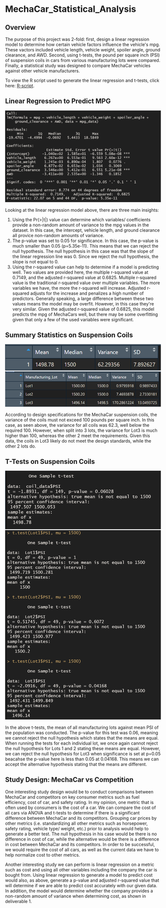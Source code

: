 # MechaCar_Statistical_Analysis

## Overview

The purpose of this project was 2-fold: first, design a linear regression model to determine how certain vehicle factors influence the vehicle's mpg. These vactors included vehicle length, vehicle weight, spoiler angle, ground clearance, and AWD. Second, using t-tests, the pound per square inch (PSI) of suspension coils in cars from various manufacturing lots were compared. Finally, a statistical study was designed to compare MechaCar vehicles against other vehicle manufacturers.

To view the R script used to generate the linear regression and t-tests, click here: [R-script](https://github.com/fadlnabbouh/MechaCar_Statistical_Analysis/blob/main/MechaCarChallenge.R). 

## Linear Regression to Predict MPG
![image](https://github.com/fadlnabbouh/MechaCar_Statistical_Analysis/blob/main/Resources/Image1.png)

Looking at the linear regression model above, there are three main insights: 
1. Using the Pr(>|t|) value can determine which variables/ coefficients provide a non-random amount of variance to the mpg values in the dataset. In this case, the intercept, vehicle length, and ground clearance all provice non-random amounts of variance.
2. The p-value was set to 0.05 for significance. In this case, the p-value is much smaller than 0.05 (p=5.35e-11). This means that we can reject the null hypothesis. The null hypothesis in this case was that the slope of the linear regression line was 0. Since we reject the null hypothesis, the slope is not equal to 0. 
3. Using the r-squared value can help to determine if a model is predicting well. Two values are provided here, the multiple r-squared value at 0.7149, and the adjusted r-squared value at 0.6825. Multiple r-squared value is the traditional r-squared value over multiple variables. The more variables we have, the more the r-squared will increase. Adjusted r-squared adjusts for the increase and penalizes a high number of predictors. Generally speaking, a large difference between these two values means the model may be overfit. However, in this case they're very similar. Given the adjusted r-squared value of 0.6825, this model predicts the mpg of MechaCars well, but there may be some overfitting given that only a few of the used variables were significant. 

## Summary Statistics on Suspension Coils
![image](https://github.com/fadlnabbouh/MechaCar_Statistical_Analysis/blob/main/Resources/Image2.png)
![image](https://github.com/fadlnabbouh/MechaCar_Statistical_Analysis/blob/main/Resources/Image3.png)

According to design specifications for the MechaCar suspension coils, the variance of the coils must not exceed 100 pounds per square inch. In this case, as seen above, the variance for all coils was 62.3, well below the required 100. However, when split into 3 lots, the variance for Lot3 is much higher than 100, whereas the other 2 meet the requirements. Given this data, the coils in Lot3 likely do not meet the design standards, while the other 2 lots do. 

## T-Tests on Suspension Coils
![image](https://github.com/fadlnabbouh/MechaCar_Statistical_Analysis/blob/main/Resources/Image4.png)
![image](https://github.com/fadlnabbouh/MechaCar_Statistical_Analysis/blob/main/Resources/Image5.png)

In the above t-tests, the mean of all manufacturing lots against mean PSI of the population was conducted. The p-value for this test was 0.06, meaning we cannot reject the null hypothesis which states that the means are equal. When running the tests for each individual lot, we once again cannot reject the null hypothesis for Lots 1 and 2 stating these means are equal. However, we can reject the null hypothesis for Lot3 when significance is set at p=0.05 beacahse the p-value here is less than 0.05 at 0.04168. This means we can accept the alternative hypothesis stating that the means are different. 

## Study Design: MechaCar vs Competition

One interesting study design would be to conduct comparisons between MechaCar and competitors on key consumer metrics such as fuel efficiency, cost of car, and safety rating. In my opinion, one metric that is often used by consumers is the cost of a car. We can compare the cost of all cars via ANOVA and t-tests to determine if there is a significant difference between MechaCar and its competitors. Grouping car prices by other metrics (i.e. standardizing all other metrics such as horsepower, safety rating, vehicle type/ weight, etc.) prior to analysis would help to generate a better test. The null hypothesis in his case would be there is no difference in cost of car, while the alternative would be there is a difference in cost between MechaCar and its competitors. In order to be successful, we would require the cost of all cars, as well as the current data we have to help normalize cost to other metrics.

Another interesting study we can perform is linear regression on a metric such as cost and using all other variables including the company the car is bought from. Using linear regression to generate a model to predict cost would also, as above, generate a p-value and adjusted r-squared value that will determine if we are able to predict cost accurately with our given data. In addition, the model would determine whether the company provides a non-random amount of variance when determining cost, as shown in deliverable 1. 